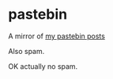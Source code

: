 # pastebin
A mirror of <a href="http://pastebin.com/u/theodric">my pastebin posts</a>

Also spam.

OK actually no spam.
